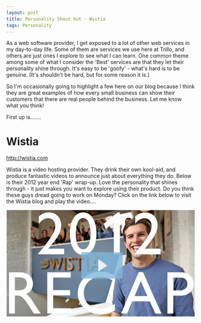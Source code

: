 ```yaml
---
layout: post
title: Personality Shout Out - Wistia
tags: Personality
---
```

As a web software provider, I get exposed to a lot of other web services in my day-to-day life.  Some of them are services we use here at Trillo, and others are just ones I explore to see what I can learn.  One common theme among some of what I consider the 'Best' services are that they let their personality shine through.  It's easy to be 'goofy' - what's hard is to be genuine.  (It's shouldn't be hard, but for some reason it is.)

So I'm occasionally going to highlight a few here on our blog because I think they are great examples of how every small business can show their customers that there are real people behind the business.  Let me know what you think!

First up is.......

# Wistia

<a href="http://wistia.com" target="new">http://wistia.com</a>

Wistia is a video hosting provider.  They drink their own kool-aid, and produce fantastic videos to announce just about everything they do.  Below is their 2012 year end 'Rap' wrap-up.  Love the personality that shines through - it just makes you want to explore using their product.  Do you think these guys dread going to work on Monday?   Click on the link below to visit the Wistia blog and play the video....

<a href="http://wistia.com/blog/2012-wrap-up/" target="new"><img src = "/img/blog/wistia-rap.png"></a>
